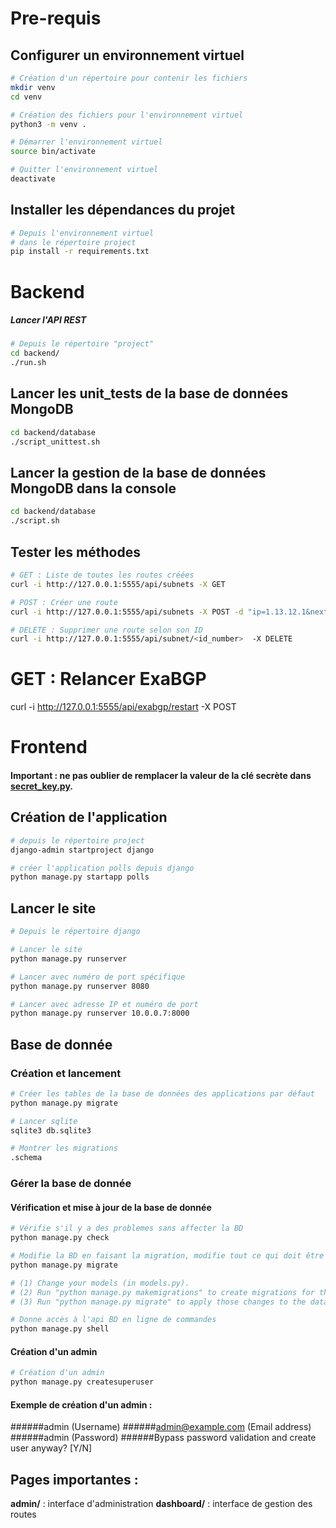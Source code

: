 # Pre-requis

## Configurer un environnement virtuel

```bash
# Création d'un répertoire pour contenir les fichiers
mkdir venv
cd venv

# Création des fichiers pour l'environnement virtuel
python3 -m venv .

# Démarrer l'environnement virtuel
source bin/activate

# Quitter l'environnement virtuel
deactivate
```

## Installer les dépendances du projet

```bash
# Depuis l'environnement virtuel
# dans le répertoire project
pip install -r requirements.txt
```

# Backend

##### Lancer l'API REST
```bash
# Depuis le répertoire "project"
cd backend/
./run.sh
```
## Lancer les unit_tests de la base de données MongoDB
```bash
cd backend/database
./script_unittest.sh
```
## Lancer la gestion de la base de données MongoDB dans la console
```bash
cd backend/database
./script.sh
```

## Tester les méthodes

```bash
# GET : Liste de toutes les routes créées
curl -i http://127.0.0.1:5555/api/subnets -X GET

# POST : Créer une route
curl -i http://127.0.0.1:5555/api/subnets -X POST -d "ip=1.13.12.1&next_hop=45.56.1.2&communities=45:4&communities=63:45"

# DELETE : Supprimer une route selon son ID
curl -i http://127.0.0.1:5555/api/subnet/<id_number>  -X DELETE
```
# GET : Relancer ExaBGP
curl -i http://127.0.0.1:5555/api/exabgp/restart -X POST

# Frontend

#### Important : ne pas oublier de remplacer la valeur de la clé secrète dans [secret_key.py](./frontend/secret_key.py).

## Création de l'application

```bash
# depuis le répertoire project
django-admin startproject django

# créer l'application polls depuis django
python manage.py startapp polls
```


## Lancer le site

```bash
# Depuis le répertoire django

# Lancer le site
python manage.py runserver

# Lancer avec numéro de port spécifique
python manage.py runserver 8080

# Lancer avec adresse IP et numéro de port
python manage.py runserver 10.0.0.7:8000
```

## Base de donnée

### Création et lancement

```bash
# Créer les tables de la base de données des applications par défaut
python manage.py migrate

# Lancer sqlite
sqlite3 db.sqlite3

# Montrer les migrations
.schema
```

### Gérer la base de donnée

#### Vérification et mise à jour de la base de donnée

```bash
# Vérifie s'il y a des problemes sans affecter la BD
python manage.py check

# Modifie la BD en faisant la migration, modifie tout ce qui doit être mis à jour
python manage.py migrate

# (1) Change your models (in models.py).
# (2) Run "python manage.py makemigrations" to create migrations for those changes
# (3) Run "python manage.py migrate" to apply those changes to the database.

# Donne accès à l'api BD en ligne de commandes
python manage.py shell
```

#### Création d'un admin

```bash
# Création d'un admin
python manage.py createsuperuser
```
#### Exemple de création d'un admin :
######admin  (Username)
######admin@example.com (Email address)
######admin (Password)
######Bypass password validation and create user anyway? [Y/N]

## Pages importantes :
**admin/** : interface d'administration
**dashboard/** : interface de gestion des routes

